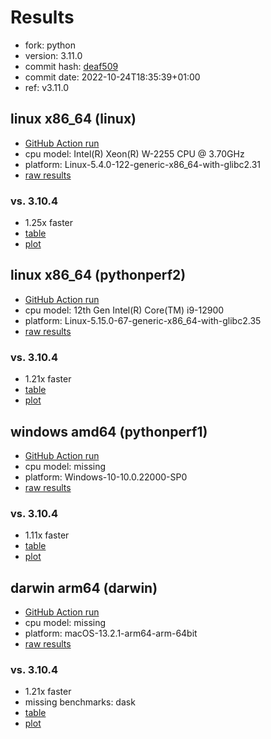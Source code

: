 # Results

- fork: python
- version: 3.11.0
- commit hash: [deaf509](https://github.com/python/cpython/commit/deaf509)
- commit date: 2022-10-24T18:35:39+01:00
- ref: v3.11.0

## linux x86_64 (linux)

- [GitHub Action run](https://github.com/faster-cpython/benchmarking/actions/runs/4950475325)
- cpu model: Intel(R) Xeon(R) W-2255 CPU @ 3.70GHz
- platform: Linux-5.4.0-122-generic-x86_64-with-glibc2.31
- [raw results](bm-20221024-linux-x86_64-python-v3.11.0-3.11.0-deaf509.json)

### vs. 3.10.4

- 1.25x faster
- [table](bm-20221024-linux-x86_64-python-v3.11.0-3.11.0-deaf509-vs-3.10.4.md)
- [plot](bm-20221024-linux-x86_64-python-v3.11.0-3.11.0-deaf509-vs-3.10.4.png)

## linux x86_64 (pythonperf2)

- [GitHub Action run](https://github.com/faster-cpython/benchmarking/actions/runs/4950475325)
- cpu model: 12th Gen Intel(R) Core(TM) i9-12900
- platform: Linux-5.15.0-67-generic-x86_64-with-glibc2.35
- [raw results](bm-20221024-pythonperf2-x86_64-python-v3.11.0-3.11.0-deaf509.json)

### vs. 3.10.4

- 1.21x faster
- [table](bm-20221024-pythonperf2-x86_64-python-v3.11.0-3.11.0-deaf509-vs-3.10.4.md)
- [plot](bm-20221024-pythonperf2-x86_64-python-v3.11.0-3.11.0-deaf509-vs-3.10.4.png)

## windows amd64 (pythonperf1)

- [GitHub Action run](https://github.com/faster-cpython/benchmarking/actions/runs/4950475325)
- cpu model: missing
- platform: Windows-10-10.0.22000-SP0
- [raw results](bm-20221024-pythonperf1-amd64-python-v3.11.0-3.11.0-deaf509.json)

### vs. 3.10.4

- 1.11x faster
- [table](bm-20221024-pythonperf1-amd64-python-v3.11.0-3.11.0-deaf509-vs-3.10.4.md)
- [plot](bm-20221024-pythonperf1-amd64-python-v3.11.0-3.11.0-deaf509-vs-3.10.4.png)

## darwin arm64 (darwin)

- [GitHub Action run](https://github.com/faster-cpython/benchmarking/actions/runs/4950475325)
- cpu model: missing
- platform: macOS-13.2.1-arm64-arm-64bit
- [raw results](bm-20221024-darwin-arm64-python-v3.11.0-3.11.0-deaf509.json)

### vs. 3.10.4

- 1.21x faster
- missing benchmarks: dask
- [table](bm-20221024-darwin-arm64-python-v3.11.0-3.11.0-deaf509-vs-3.10.4.md)
- [plot](bm-20221024-darwin-arm64-python-v3.11.0-3.11.0-deaf509-vs-3.10.4.png)

